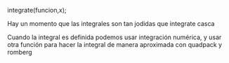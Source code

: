 integrate(funcion,x);

Hay un momento que las integrales son tan jodidas que integrate casca

Cuando la integral es definida podemos usar integración numérica, y usar otra función para hacer la integral de manera aproximada con quadpack y romberg
